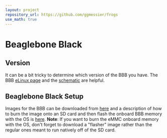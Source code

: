 ```yaml
---
layout: project
repository_url: https://github.com/ggmessier/frogs
use_math: true
---
```

# Beaglebone Black

## Version

It can be a bit tricky to determine which version of the BBB you have.  The BBB [eLinux page](https://elinux.org/Beagleboard:BeagleBoneBlack) and the [schematic](https://cdn.sparkfun.com/datasheets/Dev/Beagle/BBB_SCH_C.pdf) are helpful.



## Beaglebone Black Setup

Images for the BBB can be downloaded from [here](https://beagleboard.org/latest-images) and a description of how to burn the image onto an SD card and then flash the onboard BBB memory with the OS is [here](http://derekmolloy.ie/write-a-new-image-to-the-beaglebone-black/).  **Note**: If you want to burn the eMMC onboard memory with the OS, don't forget to download a "flasher" image rather than the regular ones meant to run natively off of the SD card.


